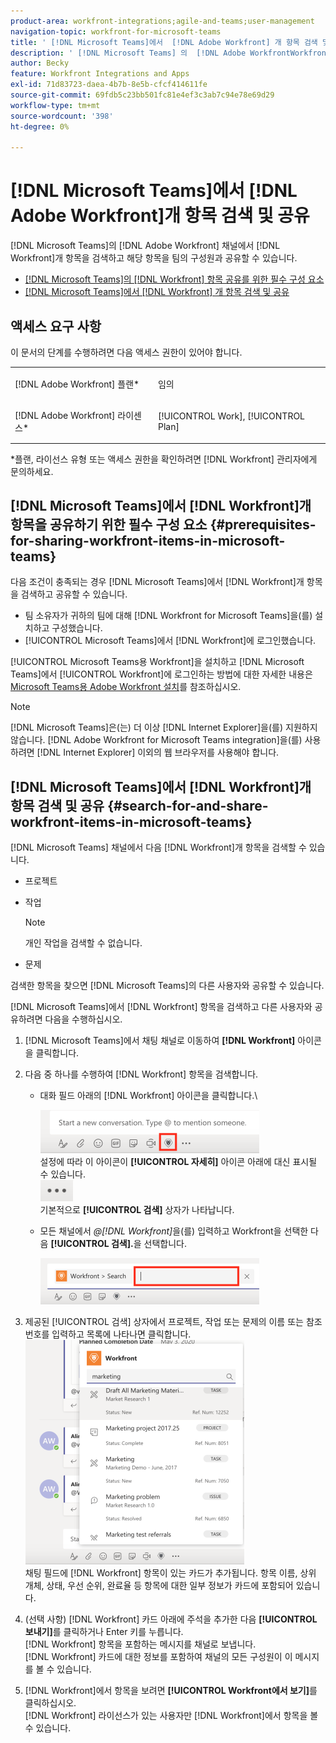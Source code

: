 ```yaml
---
product-area: workfront-integrations;agile-and-teams;user-management
navigation-topic: workfront-for-microsoft-teams
title: ' [!DNL Microsoft Teams]에서  [!DNL Adobe Workfront] 개 항목 검색 및 공유'
description: ' [!DNL Microsoft Teams] 의  [!DNL Adobe WorkfrontWorkfront] 채널에서  [!DNL Workfront] 항목을 검색하고 해당 항목을 팀의 구성원과 공유할 수 있습니다.'
author: Becky
feature: Workfront Integrations and Apps
exl-id: 71d83723-daea-4b7b-8e5b-cfcf414611fe
source-git-commit: 69fdb5c23bb501fc81e4ef3c3ab7c94e78e69d29
workflow-type: tm+mt
source-wordcount: '398'
ht-degree: 0%

---
```


# [!DNL Microsoft Teams]에서 [!DNL Adobe Workfront]개 항목 검색 및 공유

<!--

>[!NOTE]
>
>As of July 1, 2025, Microsoft will remove support for the Classic Teams desktop app. As a result, the Workfront integration with Microsoft Teams will not be supported after the Classic Teams desktop app is no longer available.

-->

[!DNL Microsoft Teams]의 [!DNL Adobe Workfront] 채널에서 [!DNL Workfront]개 항목을 검색하고 해당 항목을 팀의 구성원과 공유할 수 있습니다.

* [ [!DNL Microsoft Teams]의  [!DNL Workfront] 항목 공유를 위한 필수 구성 요소](#prerequisites-for-sharing-workfront-items-in-microsoft-teams-prerequisites-for-sharing-workfront-items-in-microsoft-teams)
* [ [!DNL Microsoft Teams]에서  [!DNL Workfront] 개 항목 검색 및 공유](#search-for-and-share-adobe-workfront-items-in-microsoft-teams)

## 액세스 요구 사항

이 문서의 단계를 수행하려면 다음 액세스 권한이 있어야 합니다.

<table style="table-layout:auto"> 
 <col> 
 <col> 
 <tbody> 
  <tr> 
   <td role="rowheader">[!DNL Adobe Workfront] 플랜*</td> 
   <td> <p>임의</p> </td> 
  </tr> 
  <tr> 
   <td role="rowheader">[!DNL Adobe Workfront] 라이센스*</td> 
   <td> <p>[!UICONTROL Work], [!UICONTROL Plan]</p> </td> 
  </tr> 
 </tbody> 
</table>

&#42;플랜, 라이선스 유형 또는 액세스 권한을 확인하려면 [!DNL Workfront] 관리자에게 문의하세요.

## [!DNL Microsoft Teams]에서 [!DNL Workfront]개 항목을 공유하기 위한 필수 구성 요소 {#prerequisites-for-sharing-workfront-items-in-microsoft-teams}

다음 조건이 충족되는 경우 [!DNL Microsoft Teams]에서 [!DNL Workfront]개 항목을 검색하고 공유할 수 있습니다.

* 팀 소유자가 귀하의 팀에 대해 [!DNL Workfront for Microsoft Teams]을(를) 설치하고 구성했습니다.
* [!UICONTROL Microsoft Teams]에서 [!DNL Workfront]에 로그인했습니다.

[!UICONTROL Microsoft Teams용 Workfront]을 설치하고 [!DNL Microsoft Teams]에서 [!UICONTROL Workfront]에 로그인하는 방법에 대한 자세한 내용은 [Microsoft Teams용 Adobe Workfront 설치](../../workfront-integrations-and-apps/using-workfront-with-microsoft-teams/install-workfront-ms-teams.md)를 참조하십시오.

>[!NOTE]
>
>[!DNL Microsoft Teams]은(는) 더 이상 [!DNL Internet Explorer]을(를) 지원하지 않습니다. [!DNL Adobe Workfront for Microsoft Teams integration]을(를) 사용하려면 [!DNL Internet Explorer] 이외의 웹 브라우저를 사용해야 합니다.


## [!DNL Microsoft Teams]에서 [!DNL Workfront]개 항목 검색 및 공유 {#search-for-and-share-workfront-items-in-microsoft-teams}

[!DNL Microsoft Teams] 채널에서 다음 [!DNL Workfront]개 항목을 검색할 수 있습니다.

* 프로젝트
* 작업

  >[!NOTE]
  >
  >개인 작업을 검색할 수 없습니다.

* 문제

검색한 항목을 찾으면 [!DNL Microsoft Teams]의 다른 사용자와 공유할 수 있습니다.

[!DNL Microsoft Teams]에서 [!DNL Workfront] 항목을 검색하고 다른 사용자와 공유하려면 다음을 수행하십시오.

1. [!DNL Microsoft Teams]에서 채팅 채널로 이동하여 **[!DNL Workfront]** 아이콘을 클릭합니다.
1. 다음 중 하나를 수행하여 [!DNL Workfront] 항목을 검색합니다.

   * 대화 필드 아래의 [!DNL Workfront] 아이콘을 클릭합니다.\

     ![ms_teams_workfront_pinned_icon_highlight.png](assets/ms-teams-workfront-pinned-icon-highlight-350x69.png)\
      설정에 따라 이 아이콘이 **[!UICONTROL 자세히]** 아이콘 아래에 대신 표시될 수 있습니다.\
      ![more_icon.png](assets/more-icon-52x34.png)\
      기본적으로 **[!UICONTROL 검색]** 상자가 나타납니다.

   * 모든 채널에서 *@[!DNL Workfront]*&#x200B;을(를) 입력하고 Workfront을 선택한 다음 **[!UICONTROL 검색].**&#x200B;을 선택합니다.

     ![ms_teams_search_from_command.png](assets/ms-teams-search-from-command-350x74.png)

1. 제공된 [!UICONTROL 검색] 상자에서 프로젝트, 작업 또는 문제의 이름 또는 참조 번호를 입력하고 목록에 나타나면 클릭합니다.\
   ![ms_teams_search_for_items.png](assets/ms-teams-searching-for-items-350x359.png)\
   채팅 필드에 [!DNL Workfront] 항목이 있는 카드가 추가됩니다. 항목 이름, 상위 개체, 상태, 우선 순위, 완료율 등 항목에 대한 일부 정보가 카드에 포함되어 있습니다.

1. (선택 사항) [!DNL Workfront] 카드 아래에 주석을 추가한 다음 **[!UICONTROL 보내기]**&#x200B;를 클릭하거나 Enter 키를 누릅니다.\
   [!DNL Workfront] 항목을 포함하는 메시지를 채널로 보냅니다.\
   [!DNL Workfront] 카드에 대한 정보를 포함하여 채널의 모든 구성원이 이 메시지를 볼 수 있습니다.

1. [!DNL Workfront]에서 항목을 보려면 **[!UICONTROL Workfront에서 보기]**&#x200B;를 클릭하십시오.\
   [!DNL Workfront] 라이선스가 있는 사용자만 [!DNL Workfront]에서 항목을 볼 수 있습니다.
